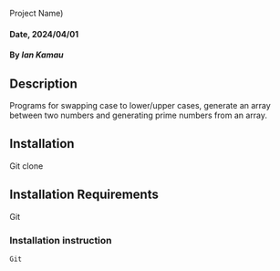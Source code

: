 Project Name)

#### Date, 2024/04/01

#### By *Ian Kamau*

## Description
Programs for swapping case to lower/upper cases, generate an array between two numbers and generating prime numbers from an array.

## Installation
Git clone

## Installation Requirements
Git

### Installation instruction
```
Git